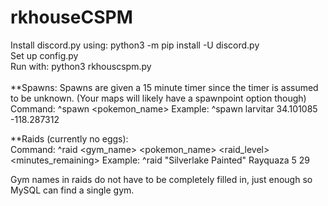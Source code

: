 # rkhouseCSPM

Install discord.py using: python3 -m pip install -U discord.py <br />
Set up config.py <br />
Run with: python3 rkhouscspm.py <br><br>
**Spawns: Spawns are given a 15 minute timer since the timer is assumed to be unknown. (Your maps will likely have a spawnpoint option though) <br>Command: ^spawn <pokemon_name> Example: ^spawn larvitar 34.101085 -118.287312 <br />

**Raids (currently no eggs): <br>Command: ^raid <gym_name> <pokemon_name> <raid_level> <minutes_remaining> Example: ^raid "Silverlake Painted" Rayquaza 5 29 <br />

Gym names in raids do not have to be completely filled in, just enough so MySQL can find a single gym.
